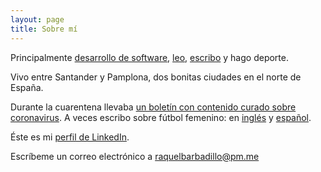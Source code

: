 ```yaml
---
layout: page
title: Sobre mí
---
```


Principalmente [desarrollo de software](https://www.veridas.com/), [leo](https://www.instagram.com/enocasionesleo/), [escribo](https://rbarbadillo.github.io/) y hago deporte.

Vivo entre Santander y Pamplona, dos bonitas ciudades en el norte de España.

Durante la cuarentena llevaba [un boletín con contenido curado sobre coronavirus](https://rbarbadillo.substack.com/). A veces escribo sobre fútbol femenino: en [inglés](https://www.sbnation.com/users/rbarbadillo) y [español](https://de-tacon.es/author/raquelbarbadillov/).

Éste es mi [perfil de LinkedIn](https://www.linkedin.com/in/raquelbarbadillo/).

Escríbeme un correo electrónico a [raquelbarbadillo@pm.me](mailto:raquelbarbadillo@pm.me)